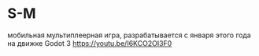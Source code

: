 # S-M

мобильная мультиплеерная игра, разрабатывается с января этого года на движке Godot 3
https://youtu.be/I6KCO2OI3F0
